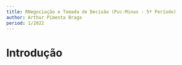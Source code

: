 ```yaml
---
title: RNegociação e Tomada de Decisão (Puc-Minas - 5º Período)
author: Arthur Pimenta Braga
period: 1/2022
---
```


# Introdução

